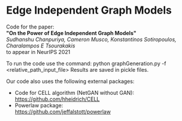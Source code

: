 # Edge Independent Graph Models
Code for the paper: </br>
**"On the Power of Edge Independent Graph Models" </br>**
_Sudhanshu Chanpuriya, Cameron Musco, Konstantinos Sotiropoulos, Charalampos E Tsourakakis_ </br>
to appear in NeurIPS 2021

To run the code use the command:
python graphGeneration.py  -f <relative_path_input_file>
Results are saved in pickle files.

Our code also uses the following external packages:
- Code for CELL algorithm (NetGAN without GAN): </br>
https://github.com/hheidrich/CELL
- Powerlaw package: </br>
https://github.com/jeffalstott/powerlaw
